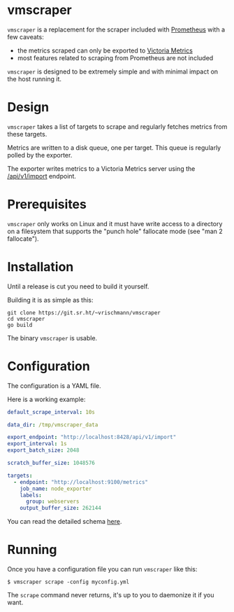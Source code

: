 # vmscraper

`vmscraper` is a replacement for the scraper included with [Prometheus](https://prometheus.io/) with a few caveats:

* the metrics scraped can only be exported to [Victoria Metrics](https://github.com/VictoriaMetrics/VictoriaMetrics)
* most features related to scraping from Prometheus are not included

`vmscraper` is designed to be extremely simple and with minimal impact on the host running it.

# Design

`vmscraper` takes a list of targets to scrape and regularly fetches metrics from these targets.

Metrics are written to a disk queue, one per target. This queue is regularly polled by the exporter.

The exporter writes metrics to a Victoria Metrics server using the [/api/v1/import](https://github.com/VictoriaMetrics/VictoriaMetrics#how-to-import-time-series-data) endpoint.

# Prerequisites

`vmscraper` only works on Linux and it must have write access to a directory
on a filesystem that supports the "punch hole" fallocate mode (see "man 2 fallocate").

# Installation

Until a release is cut you need to build it yourself.

Building it is as simple as this:

    git clone https://git.sr.ht/~vrischmann/vmscraper
    cd vmscraper
    go build

The binary `vmscraper` is usable.

# Configuration

The configuration is a YAML file.

Here is a working example:

```yaml
default_scrape_interval: 10s

data_dir: /tmp/vmscraper_data

export_endpoint: "http://localhost:8428/api/v1/import"
export_interval: 1s
export_batch_size: 2048

scratch_buffer_size: 1048576

targets:
  - endpoint: "http://localhost:9100/metrics"
    job_name: node_exporter
    labels:
      group: webservers
    output_buffer_size: 262144
```

You can read the detailed schema [here](CONFIGURATION.md).

# Running

Once you have a configuration file you can run `vmscraper` like this:

    $ vmscraper scrape -config myconfig.yml

The `scrape` command never returns, it's up to you to daemonize it if you want.
